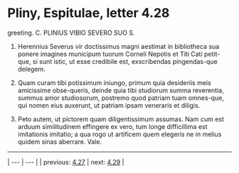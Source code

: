 # Pliny, Espitulae, letter 4.28

greeting. C. PLINIUS VIBIO SEVERO SUO S.



1. Herennius Severus vir doctissimus magni aestimat in bibliotheca sua ponere imagines municipum tuorum Corneli Nepotis et Titi Cati petit-que, si sunt istic, ut esse credibile est, exscribendas pingendas-que delegem.



2. Quam curam tibi potissimum iniungo, primum quia desideriis meis amicissime obse-queris, deinde quia tibi studiorum summa reverentia, summus amor studiosorum, postremo quod patriam tuam omnes-que, qui nomen eius auxerunt, ut patriam ipsam veneraris et diligis.



3. Peto autem, ut pictorem quam diligentissimum assumas. Nam cum est arduum similitudinem effingere ex vero, tum longe difficillima est imitationis imitatio; a qua rogo ut artificem quem elegeris ne in melius quidem sinas aberrare. Vale.



---

| --- | --- |
| previous: [4.27](../4.27/) | next: [4.29](../4.29/) |